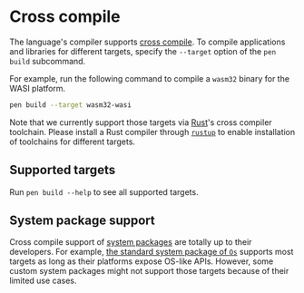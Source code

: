# Cross compile

The language's compiler supports [cross compile](https://en.wikipedia.org/wiki/cross_compiler). To compile applications and libraries for different targets, specify the `--target` option of the `pen build` subcommand.

For example, run the following command to compile a `wasm32` binary for the WASI platform.

```sh
pen build --target wasm32-wasi
```

Note that we currently support those targets via [Rust](https://www.rust-lang.org/)'s cross compiler toolchain. Please install a Rust compiler through [`rustup`](https://rust-lang.github.io/rustup/) to enable installation of toolchains for different targets.

## Supported targets

Run `pen build --help` to see all supported targets.

## System package support

Cross compile support of [system packages](/advanced-features/system-injection.md#system-packages) are totally up to their developers. For example, [the standard system package of `Os`](/references/standard-packages/os.md) supports most targets as long as their platforms expose OS-like APIs. However, some custom system packages might not support those targets because of their limited use cases.
